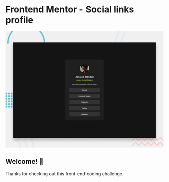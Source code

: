 # Frontend Mentor - Social links profile

![Design preview for the Social links profile coding challenge](./design/desktop-preview.jpg)

## Welcome! 👋

Thanks for checking out this front-end coding challenge.
